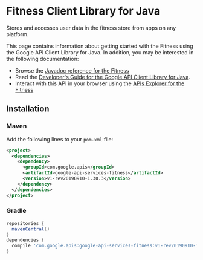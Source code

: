 # Fitness Client Library for Java

Stores and accesses user data in the fitness store from apps on any platform.

This page contains information about getting started with the Fitness
using the Google API Client Library for Java. In addition, you may be interested
in the following documentation:

* Browse the [Javadoc reference for the Fitness][javadoc]
* Read the [Developer's Guide for the Google API Client Library for Java][google-api-client].
* Interact with this API in your browser using the [APIs Explorer for the Fitness][api-explorer]

## Installation

### Maven

Add the following lines to your `pom.xml` file:

```xml
<project>
  <dependencies>
    <dependency>
      <groupId>com.google.apis</groupId>
      <artifactId>google-api-services-fitness</artifactId>
      <version>v1-rev20190910-1.30.3</version>
    </dependency>
  </dependencies>
</project>
```

### Gradle

```gradle
repositories {
  mavenCentral()
}
dependencies {
  compile 'com.google.apis:google-api-services-fitness:v1-rev20190910-1.30.3'
}
```

[javadoc]: https://googleapis.dev/java/google-api-services-fitness/latest/index.html
[google-api-client]: https://github.com/googleapis/google-api-java-client/
[api-explorer]: https://developers.google.com/apis-explorer/#p/abusiveexperiencereport/v1/
